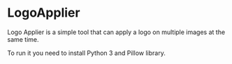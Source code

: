 # LogoApplier
Logo Applier is a simple tool that can apply a logo on multiple images at the same time. 

To run it you need to install Python 3 and Pillow library.

